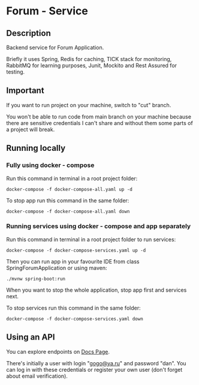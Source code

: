 # Forum - Service
## Description
Backend service for Forum Application.
 
Briefly it uses Spring, Redis for caching, TICK stack for monitoring, RabbitMQ for learning purposes,
Junit, Mockito and Rest Assured for testing.

## Important

If you want to run project on your machine, switch to "cut" branch.

You won't be able to run code from main branch on your machine because there are sensitive credentials
 I can't share and without them some parts of a project will break.
 

## Running locally
### Fully using docker - compose
Run this command in terminal in a root project folder:

```docker-compose -f docker-compose-all.yaml up -d```

To stop app run this command in the same folder:

```docker-compose -f docker-compose-all.yaml down```

### Running services using docker - compose and app separately
Run this command in terminal in a root project folder to run services:

```docker-compose -f docker-compose-services.yaml up -d```

Then you can run app in your favourite IDE from class SpringForumApplication
or using maven: 
```
./mvnw spring-boot:run
```

When you want to stop the whole application,
 stop app first and services next.

To stop services run this command in the same folder: 

```docker-compose -f docker-compose-services.yaml down```

## Using an API

You can explore endpoints on [Docs Page](https://hub.apitree.com/dosipov/spring-forum/). 

There's initially a user with login "gogo@ya.ru" and password "dan".
You can log in with these credentials or register your own user (don't forget about email verification).